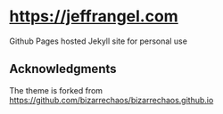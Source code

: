 # https://jeffrangel.com

Github Pages hosted Jekyll site for personal use

## Acknowledgments

The theme is forked from https://github.com/bizarrechaos/bizarrechaos.github.io

